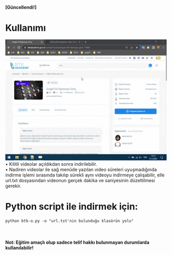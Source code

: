 #### [Güncellendi!]

# Kullanımı 
<img src="./gif/usage.gif"/>
• Kilitli videolar açıldıkdan sonra indirilebilir. <br>
• Nadiren videolar ile sağ menüde yazılan video süreleri uyuşmadığında indirme işlemi sırasında takılıp sürekli aynı videoyu indirmeye çalışabilir, elle url.txt dosyasından videonun gerçek dakika ve saniyesinin düzeltilmesi gerekir. <br>

# Python script ile indirmek için:
```
python btk-o.py -o "url.txt'nin bulunduğu klasörün yolu"
```

<br>

#### Not: Eğitim amaçlı olup sadece telif hakkı bulunmayan durumlarda kullanılabilir!
